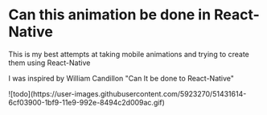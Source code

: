 <h1> Can this animation be done in React-Native</h1>
<p>This is my best attempts at taking mobile animations and trying to create them using React-Native</p>
<p>I was inspired by William Candillon "Can It be done to React-Native" </p>
![todo](https://user-images.githubusercontent.com/5923270/51431614-6cf03900-1bf9-11e9-992e-8494c2d009ac.gif)

